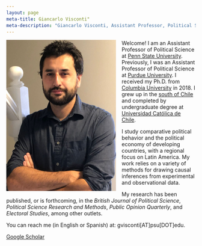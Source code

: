 ```yaml
---
layout: page
meta-title: Giancarlo Visconti"
meta-description: "Giancarlo Visconti, Assistant Professor, Political Science, PSU, Penn State, Pennsylvania State University, Purdue University, Columbia University"
---
```


<head>
  <title> Giancarlo Visconti </title>
  <meta name="author" content="Giancarlo Visconti">
  <meta name="description" content="Giancarlo Visconti's webpage">
  <meta name="title" content="Giancarlo Visconti, Penn State">
  <meta name="keywords" content="Giancarlo Visconti, Columbia, Purdue, Penn State, PSU, Chile, Political Science">
  <meta name="tags" content="Giancarlo Visconti, Columbia, Purdue, Penn State, PSU, Chile, Political Science, Disasters, Crime, Economic">
  <meta http-equiv="content-type" content="text/html;charset=UTF-8">
</head>

<img src="/img/bio2.png" alt="Giancarlo" style="float:left;width:292px;height:402px; margin-right:15px; margin-bottom:15px">

Welcome! I am an Assistant Professor of Political Science at [Penn State University](https://polisci.la.psu.edu/).
Previously, I was an Assistant Professor of Political Science at [Purdue University](https://www.cla.purdue.edu/polsci/). I received my Ph.D. from [Columbia University](https://polisci.columbia.edu/) in 2018. I grew up in the [south of Chile](https://www.gochile.cl/en/puerto-varas/) and completed by undergraduate degree at [Universidad Católica de Chile](http://www.cienciapolitica.uc.cl/).

I study comparative political behavior and the political economy of developing countries, with a regional focus on Latin America. My work relies on a variety of methods for drawing causal inferences from experimental and observational data. 

My research has been published, or is forthcoming, in the *British Journal of Political Science*, *Political Science Research and Methods*, *Public Opinion Quarterly*, and *Electoral Studies*, among other outlets.

You can reach me (in English or Spanish) at: gvisconti[AT]psu[DOT]edu.

[Google Scholar](https://scholar.google.com/citations?hl=en&user=IYungBYAAAAJ&scilu=&scisig=AMD79ooAAAAAXRGfIK8Deuk3aIMhnVdfebQr0KVNwo_d&gmla=AJsN-F7TdMS3DiqRXhrzPMRLgtkQRs52l9RrS3c5pMTevOpu91oHkeMBoql5ZbmIgGrhaHvIDuhdN-O9LgGQaMjZZtpEe5SppAPsEgrt3uXyHgM3-2nyOtE&sciund=11565639192183004832)


